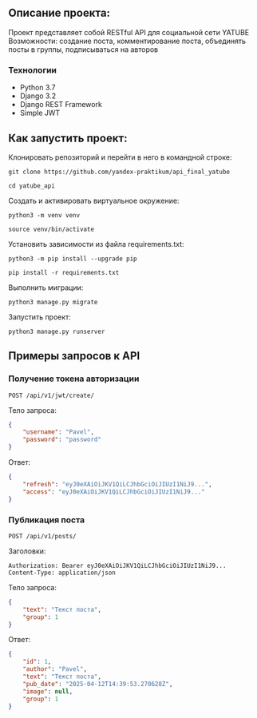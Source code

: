 ## Описание проекта:

Проект представляет собой RESTful API для социальной сети YATUBE
Возможности: создание поста, комментирование поста, объединять посты в группы, подписываться на авторов

### Технологии
- Python 3.7
- Django 3.2
- Django REST Framework
- Simple JWT

## Как запустить проект:

Клонировать репозиторий и перейти в него в командной строке:

```
git clone https://github.com/yandex-praktikum/api_final_yatube
```

```
cd yatube_api
```

Cоздать и активировать виртуальное окружение:

```
python3 -m venv venv
```

```
source venv/bin/activate
```

Установить зависимости из файла requirements.txt:

```
python3 -m pip install --upgrade pip
```

```
pip install -r requirements.txt
```

Выполнить миграции:

```
python3 manage.py migrate
```

Запустить проект:

```
python3 manage.py runserver
```

## Примеры запросов к API

### Получение токена авторизации

```
POST /api/v1/jwt/create/
```

Тело запроса:
```json
{
    "username": "Pavel",
    "password": "password"
}
```

Ответ:
```json
{
    "refresh": "eyJ0eXAiOiJKV1QiLCJhbGciOiJIUzI1NiJ9...",
    "access": "eyJ0eXAiOiJKV1QiLCJhbGciOiJIUzI1NiJ9..."
}
```

### Публикация поста

```
POST /api/v1/posts/
```

Заголовки:
```
Authorization: Bearer eyJ0eXAiOiJKV1QiLCJhbGciOiJIUzI1NiJ9...
Content-Type: application/json
```

Тело запроса:
```json
{
    "text": "Текст поста",
    "group": 1
}
```

Ответ:
```json
{
    "id": 1,
    "author": "Pavel",
    "text": "Текст поста",
    "pub_date": "2025-04-12T14:39:53.270628Z",
    "image": null,
    "group": 1
}
```